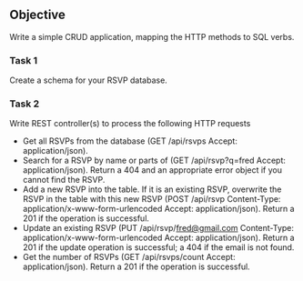 ## Objective
Write a simple CRUD application, mapping the HTTP methods to SQL verbs.

### Task 1
Create a schema for your RSVP database.

### Task 2
Write REST controller(s) to process the following HTTP requests
- Get all RSVPs from the database (GET /api/rsvps  Accept: application/json).
- Search for a RSVP by name or parts of (GET /api/rsvp?q=fred  Accept: application/json). Return a 404 and an appropriate error object if you cannot find the RSVP.
- Add a new RSVP into the table. If it is an existing RSVP, overwrite the RSVP in the table with this new RSVP (POST /api/rsvp  Content-Type: application/x-www-form-urlencoded  Accept: application/json). Return a 201 if the operation is successful.
- Update an existing RSVP (PUT /api/rsvp/fred@gmail.com Content-Type: application/x-www-form-urlencoded Accept: application/json). Return a 201 if the update operation is successful; a 404 if the email is not found.
- Get the number of RSVPs (GET /api/rsvps/count  Accept: application/json). Return a 201 if the operation is successful.